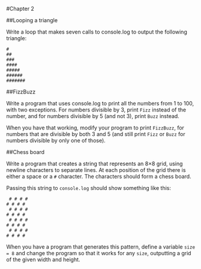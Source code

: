 #Chapter 2


##Looping a triangle

Write a loop that makes seven calls to console.log to output the following triangle:
```
#
##
###
####
#####
######
#######
```


##FizzBuzz

Write a program that uses console.log to print all the numbers from 1 to 100, with two exceptions. For numbers divisible by 3, print `Fizz` instead of the number, and for numbers divisible by 5 (and not 3), print `Buzz` instead.

When you have that working, modify your program to print `FizzBuzz`, for numbers that are divisible by both 3 and 5 (and still print `Fizz` or `Buzz` for numbers divisible by only one of those).


##Chess board

Write a program that creates a string that represents an 8×8 grid, using newline characters to separate lines. At each position of the grid there is either a space or a `#` character. The characters should form a chess board.

Passing this string to `console.log` should show something like this:
```
 # # # #
# # # #
 # # # #
# # # #
 # # # #
# # # #
 # # # #
# # # #
```
When you have a program that generates this pattern, define a variable `size = 8` and change the program so that it works for any `size`, outputting a grid of the given width and height.